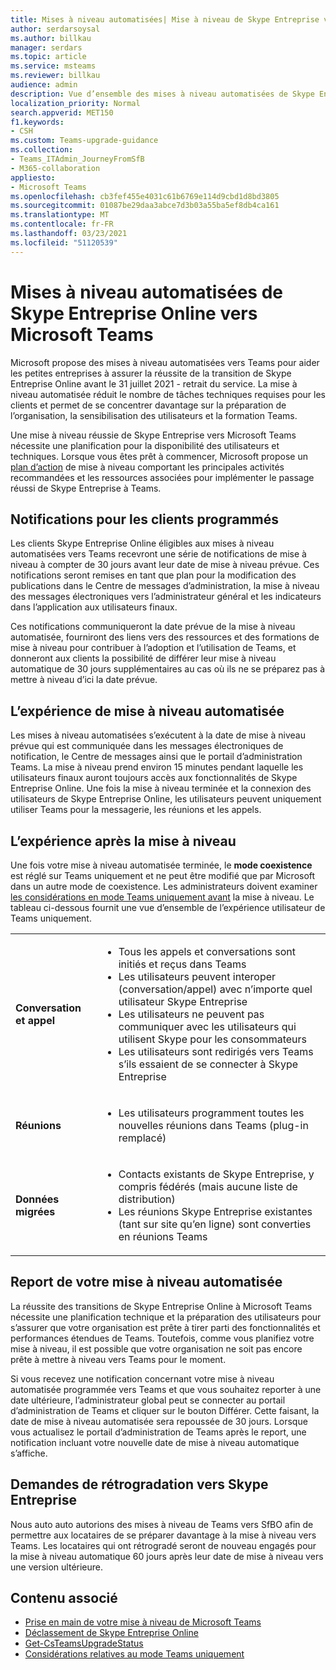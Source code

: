 ```yaml
---
title: Mises à niveau automatisées| Mise à niveau de Skype Entreprise vers Teams
author: serdarsoysal
ms.author: billkau
manager: serdars
ms.topic: article
ms.service: msteams
ms.reviewer: billkau
audience: admin
description: Vue d’ensemble des mises à niveau automatisées de Skype Entreprise vers Teams
localization_priority: Normal
search.appverid: MET150
f1.keywords:
- CSH
ms.custom: Teams-upgrade-guidance
ms.collection:
- Teams_ITAdmin_JourneyFromSfB
- M365-collaboration
appliesto:
- Microsoft Teams
ms.openlocfilehash: cb3fef455e4031c61b6769e114d9cbd1d8bd3805
ms.sourcegitcommit: 01087be29daa3abce7d3b03a55ba5ef8db4ca161
ms.translationtype: MT
ms.contentlocale: fr-FR
ms.lasthandoff: 03/23/2021
ms.locfileid: "51120539"
---
```

# <a name="automated-upgrades-from-skype-for-business-online-to-microsoft-teams"></a>Mises à niveau automatisées de Skype Entreprise Online vers Microsoft Teams

Microsoft propose des mises à niveau automatisées vers Teams pour aider les petites entreprises à assurer la réussite de la transition de Skype Entreprise Online avant le 31 juillet 2021 - retrait du service. La mise à niveau automatisée réduit le nombre de tâches techniques requises pour les clients et permet de se concentrer davantage sur la préparation de l’organisation, la sensibilisation des utilisateurs et la formation Teams.

Une mise à niveau réussie de Skype Entreprise vers Microsoft Teams nécessite une planification pour la disponibilité des utilisateurs et techniques. Lorsque vous êtes prêt à commencer, Microsoft propose un [plan d’action](upgrade-basic.md) de mise à niveau comportant les principales activités recommandées et les ressources associées pour implémenter le passage réussi de Skype Entreprise à Teams.

## <a name="notifications-for-scheduled-customers"></a>Notifications pour les clients programmés

Les clients Skype Entreprise Online éligibles aux mises à niveau automatisées vers Teams recevront une série de notifications de mise à niveau à compter de 30 jours avant leur date de mise à niveau prévue. Ces notifications seront remises en tant que plan pour la modification des publications dans le Centre de messages d’administration, la mise à niveau des messages électroniques vers l’administrateur général et les indicateurs dans l’application aux utilisateurs finaux. 

Ces notifications communiqueront la date prévue de la mise à niveau automatisée, fourniront des liens vers des ressources et des formations de mise à niveau pour contribuer à l’adoption et l’utilisation de Teams, et donneront aux clients la possibilité de différer leur mise à niveau automatique de 30 jours supplémentaires au cas où ils ne se préparez pas à mettre à niveau d’ici la date prévue.

## <a name="the-automated-upgrade-experience"></a>L’expérience de mise à niveau automatisée

Les mises à niveau automatisées s’exécutent à la date de mise à niveau prévue qui est communiquée dans les messages électroniques de notification, le Centre de messages ainsi que le portail d’administration Teams. La mise à niveau prend environ 15 minutes pendant laquelle les utilisateurs finaux auront toujours accès aux fonctionnalités de Skype Entreprise Online. Une fois la mise à niveau terminée et la connexion des utilisateurs de Skype Entreprise Online, les utilisateurs peuvent uniquement utiliser Teams pour la messagerie, les réunions et les appels.

## <a name="the-post-upgrade-experience"></a>L’expérience après la mise à niveau

Une fois votre mise à niveau automatisée terminée, le **mode coexistence** est réglé sur Teams uniquement et ne peut être modifié que par Microsoft dans un autre mode de coexistence. Les administrateurs doivent examiner [les considérations en mode Teams uniquement avant](teams-only-mode-considerations.md) la mise à niveau. Le tableau ci-dessous fournit une vue d’ensemble de l’expérience utilisateur de Teams uniquement.


|  |  |
|---------|---------|
|**Conversation et appel**     | <UL><LI>Tous les appels et conversations sont initiés et reçus dans Teams<LI>Les utilisateurs peuvent interoper (conversation/appel) avec n’importe quel utilisateur Skype Entreprise<LI>Les utilisateurs ne peuvent pas communiquer avec les utilisateurs qui utilisent Skype pour les consommateurs<LI>Les utilisateurs sont redirigés vers Teams s’ils essaient de se connecter à Skype Entreprise      </UL>  |
|**Réunions**     |  <UL><LI>Les utilisateurs programment toutes les nouvelles réunions dans Teams (plug-in remplacé)    </UL>   |
|**Données migrées**     |<UL><LI>Contacts existants de Skype Entreprise, y compris fédérés (mais aucune liste de distribution)<LI>Les réunions Skype Entreprise existantes (tant sur site qu’en ligne) sont converties en réunions Teams</UL>         |

## <a name="postponing-your-automated-upgrade"></a>Report de votre mise à niveau automatisée

La réussite des transitions de Skype Entreprise Online à Microsoft Teams nécessite une planification technique et la préparation des utilisateurs pour s’assurer que votre organisation est prête à tirer parti des fonctionnalités et performances étendues de Teams. Toutefois, comme vous planifiez votre mise à niveau, il est possible que votre organisation ne soit pas encore prête à mettre à niveau vers Teams pour le moment.

Si vous recevez une notification concernant votre mise à niveau automatisée programmée vers Teams et que vous souhaitez reporter à une date ultérieure, l’administrateur global peut se connecter au portail d’administration de Teams et cliquer sur le bouton Différer.  Cette faisant, la date de mise à niveau automatisée sera repoussée de 30 jours. Lorsque vous actualisez le portail d’administration de Teams après le report, une notification incluant votre nouvelle date de mise à niveau automatique s’affiche.

## <a name="requests-to-downgrade-to-skype-for-business"></a>Demandes de rétrogradation vers Skype Entreprise

Nous auto auto autorions des mises à niveau de Teams vers SfBO afin de permettre aux locataires de se préparer davantage à la mise à niveau vers Teams. Les locataires qui ont rétrogradé seront de nouveau engagés pour la mise à niveau automatique 60 jours après leur date de mise à niveau vers une version ultérieure.

## <a name="related-content"></a>Contenu associé

- [Prise en main de votre mise à niveau de Microsoft Teams](upgrade-start-here.md)
- [Déclassement de Skype Entreprise Online](skype-for-business-online-retirement.md)
- [Get-CsTeamsUpgradeStatus](/powershell/module/skype/get-csteamsupgradestatus?view=skype-ps)
- [Considérations relatives au mode Teams uniquement](teams-only-mode-considerations.md)
